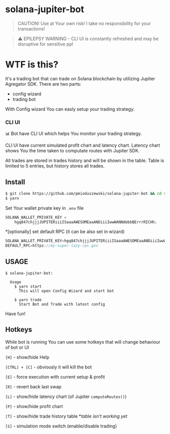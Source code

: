 # solana-jupiter-bot

> CAUTION! Use at Your own risk! I take no responsibility for your transactions!

> ⚠️ EPILEPSY WARNING - CLI UI is constantly refreshed and may be disruptive for sensitive ppl

# WTF is this?

It's a trading bot that can trade on Solana blockchain by utilizing Jupiter Agregator SDK.
There are two parts:

- config wizard
- trading bot

With Config wizard You can easly setup your trading strategy.

### CLI UI

📊 Bot have CLI UI which helps You monitor your trading strategy.

CLI UI have current simulated profit chart and latency chart. Latency chart shows You the time taken to computate routes with Jupiter SDK.

All trades are stored in trades history and will be shown in the table. Table is limited to 5 entries, but history stores all trades.

## Install

```bash
$ git clone https://github.com/pmioduszewski/solana-jupiter-bot && cd solana-jupiter-bot
$ yarn
```

Set Your wallet private key in `.env` file

```js
SOLANA_WALLET_PRIVATE_KEY =
	hgq847chjjjJUPITERiiiISaaaAWESOMEaaANDiiiIwwWANNAbbbBErrrRICHh;
```

\*[optionally] set default RPC (it can be also set in wizard)

```js
SOLANA_WALLET_PRIVATE_KEY=hgq847chjjjJUPITERiiiISaaaAWESOMEaaANDiiiIwwWANNAbbbBErrrRICHh
DEFAULT_RPC=https://my-super-lazy-rpc.gov
```

## USAGE

```
$ solana-jupiter-bot:

  Usage
    $ yarn start
      This will open Config Wizard and start bot

    $ yarn trade
      Start Bot and Trade with latest config
```

Have fun!

## Hotkeys

While bot is running You can use some hotkeys that will change behaviour of bot or UI

`[H]` - show/hide Help

`[CTRL] + [C]` - obviously it will kill the bot

`[E]` - force execution with current setup & profit

`[R]` - revert back last swap

`[L]` - show/hide latency chart (of Jupiter `computeRoutes()`)

`[P]` - show/hide profit chart

`[T]` - show/hide trade history table \*_table isn't working yet_

`[S]` - simulation mode switch (enable/disable trading)
